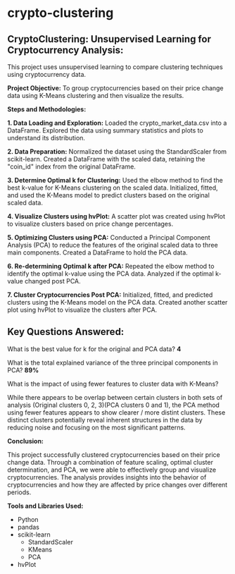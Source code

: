# crypto-clustering

## CryptoClustering: Unsupervised Learning for Cryptocurrency Analysis:
This project uses unsupervised learning to compare clustering techniques using cryptocurrency data.

**Project Objective:**
To group cryptocurrencies based on their price change data using K-Means clustering and then visualize the results.

**Steps and Methodologies:**

**1. Data Loading and Exploration:**
Loaded the crypto_market_data.csv into a DataFrame.
Explored the data using summary statistics and plots to understand its distribution.

**2. Data Preparation:**
Normalized the dataset using the StandardScaler from scikit-learn.
Created a DataFrame with the scaled data, retaining the "coin_id" index from the original DataFrame.

**3. Determine Optimal k for Clustering:**
Used the elbow method to find the best k-value for K-Means clustering on the scaled data.
Initialized, fitted, and used the K-Means model to predict clusters based on the original scaled data.

**4. Visualize Clusters using hvPlot:**
A scatter plot was created using hvPlot to visualize clusters based on price change percentages.

**5. Optimizing Clusters using PCA:**
Conducted a Principal Component Analysis (PCA) to reduce the features of the original scaled data to three main components.
Created a DataFrame to hold the PCA data.

**6. Re-determining Optimal k after PCA:**
Repeated the elbow method to identify the optimal k-value using the PCA data.
Analyzed if the optimal k-value changed post PCA.

**7. Cluster Cryptocurrencies Post PCA:**
Initialized, fitted, and predicted clusters using the K-Means model on the PCA data.
Created another scatter plot using hvPlot to visualize the clusters after PCA.


## Key Questions Answered:
What is the best value for k for the original and PCA data? **4**

What is the total explained variance of the three principal components in PCA? **89%**

What is the impact of using fewer features to cluster data with K-Means? 

While there appears to be overlap between certain clusters in both sets of analysis (Original clusters 0, 2, 3)(PCA clusters 0 and 1), the PCA method using fewer features appears to show clearer / more distint clusters. These distinct clusters potentially reveal inherent structures in the data by reducing noise and focusing on the most significant patterns. 


**Conclusion:**

This project successfully clustered cryptocurrencies based on their price change data. Through a combination of feature scaling, optimal cluster determination, and PCA, we were able to effectively group and visualize cryptocurrencies. The analysis provides insights into the behavior of cryptocurrencies and how they are affected by price changes over different periods.

**Tools and Libraries Used:**
- Python
- pandas
- scikit-learn
  - StandardScaler
  - KMeans
  - PCA
- hvPlot

